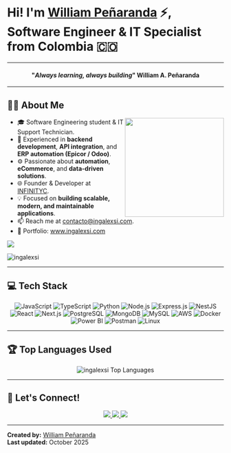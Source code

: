 # Hi! I'm <a href="https://www.ingalexsi.com" target="_blank">William Peñaranda</a> ⚡, Software Engineer & IT Specialist from Colombia 🇨🇴

<hr>
<span align="center">
  <span>
    <h4 align="center">"<em>Always learning, always building</em>"
      <span align="center">William A. Peñaranda</span>
    </h4>
  </span>
</span>
<hr>

## 👨‍💻 About Me

<picture> 
  <img align="right" src="https://github.com/7oSkaaa/7oSkaaa/blob/main/Images/Right_Side.gif?raw=true" width="230px">
</picture>

- 🎓 Software Engineering student & IT Support Technician.  
- 🧠 Experienced in **backend development**, **API integration**, and **ERP automation (Epicor / Odoo)**.  
- ⚙️ Passionate about **automation**, **eCommerce**, and **data-driven solutions**.  
- 🌐 Founder & Developer at [INFINITYC](https://infinityc.com.co).  
- 💡 Focused on **building scalable, modern, and maintainable applications**.  
- 📫 Reach me at [contacto@ingalexsi.com](mailto:contacto@ingalexsi.com).  
- 💼 Portfolio: <a href="https://www.ingalexsi.com" target="_blank">www.ingalexsi.com</a>  

<a href="mailto:william@ingalexsi.com" target="blank">
  <img align="center" src="https://img.shields.io/badge/william@ingalexsi.com-D14836?style=for-the-badge&logo=gmail&logoColor=white" />
</a>

<p>
  <img src="https://komarev.com/ghpvc/?username=ingalexsi&label=Profile%20Views&color=blueviolet&style=for-the-badge&logo=github" alt="ingalexsi" />
</p>

---

## 💻 Tech Stack

<div align="center">

![JavaScript](https://img.shields.io/badge/javascript-%23323330.svg?style=for-the-badge&logo=javascript&logoColor=%23F7DF1E)
![TypeScript](https://img.shields.io/badge/typescript-%23007ACC.svg?style=for-the-badge&logo=typescript&logoColor=white)
![Python](https://img.shields.io/badge/python-%233776AB.svg?style=for-the-badge&logo=python&logoColor=white)
![Node.js](https://img.shields.io/badge/node.js-%2343853D.svg?style=for-the-badge&logo=node.js&logoColor=white)
![Express.js](https://img.shields.io/badge/express.js-%23404d59.svg?style=for-the-badge&logo=express&logoColor=%2361DAFB)
![NestJS](https://img.shields.io/badge/nestjs-%23E0234E.svg?style=for-the-badge&logo=nestjs&logoColor=white)
![React](https://img.shields.io/badge/react-%2320232a.svg?style=for-the-badge&logo=react&logoColor=%2361DAFB)
![Next.js](https://img.shields.io/badge/next.js-%23000000.svg?style=for-the-badge&logo=nextdotjs&logoColor=white)
![PostgreSQL](https://img.shields.io/badge/postgresql-%23336791.svg?style=for-the-badge&logo=postgresql&logoColor=white)
![MongoDB](https://img.shields.io/badge/mongodb-%2347A248.svg?style=for-the-badge&logo=mongodb&logoColor=white)
![MySQL](https://img.shields.io/badge/mysql-%234479A1.svg?style=for-the-badge&logo=mysql&logoColor=white)
![AWS](https://img.shields.io/badge/aws-%23232F3E.svg?style=for-the-badge&logo=amazon-aws&logoColor=white)
![Docker](https://img.shields.io/badge/docker-%230db7ed.svg?style=for-the-badge&logo=docker&logoColor=white)
![Power BI](https://img.shields.io/badge/Power%20BI-F2C811?style=for-the-badge&logo=powerbi&logoColor=black)
![Postman](https://img.shields.io/badge/postman-%23FF6C37.svg?style=for-the-badge&logo=postman&logoColor=white)
![Linux](https://img.shields.io/badge/linux-%23FCC624.svg?style=for-the-badge&logo=linux&logoColor=black)

</div>

---
## 🏆 Top Languages Used
<div align="center">
  <img src="https://github-readme-stats.vercel.app/api/top-langs/?username=/ing-alexsipenaranda&layout=compact&theme=dark&bg_color=0A0A0A" alt="ingalexsi Top Languages"/>
</div>

---

## 🤝 Let's Connect!

<p align="center">
  <a href="https://www.linkedin.com/in/williampenaranda/">
    <img src="https://img.shields.io/badge/LinkedIn-0A66C2?style=for-the-badge&logo=linkedin&logoColor=white"/>
  </a>
  <a href="https://www.ingalexsi.com">
    <img src="https://img.shields.io/badge/Portfolio-000000?style=for-the-badge&logo=vercel&logoColor=white"/>
  </a>
  <a href="mailto:william@ingalexsi.com">
    <img src="https://img.shields.io/badge/Email-EA4335?style=for-the-badge&logo=gmail&logoColor=white"/>
  </a>
</p>

------

**Created by:** [William Peñaranda](https://github.com/ingalexsi)  
**Last updated:** October 2025